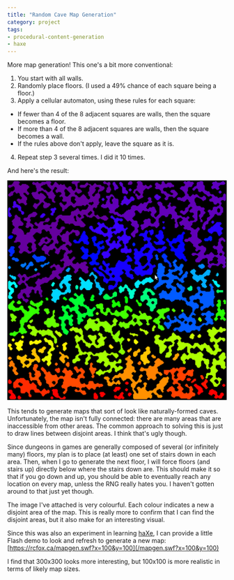 ```yaml
---
title: "Random Cave Map Generation"
category: project
tags:
- procedural-content-generation
- haxe
---
```



More map generation! This one's a bit more conventional:

1. You start with all walls.
2. Randomly place floors. (I used a 49% chance of each square being a floor.)
3. Apply a cellular automaton, using these rules for each square:
  * If fewer than 4 of the 8 adjacent squares are walls, then the square becomes a floor.
  * If more than 4 of the 8 adjacent squares are walls, then the square becomes a wall.
  * If the rules above don't apply, leave the square as it is.
4. Repeat step 3 several times. I did it 10 times.

And here's the result:

![Foo](/images/caves.png)

This tends to generate maps that sort of look like naturally-formed caves. Unfortunately, the map isn't fully connected: there are many areas that are inaccessible from other areas. The common approach to solving this is just to draw lines between disjoint areas. I think that's ugly though. 

Since dungeons in games are generally composed of several (or infinitely many) floors, my plan is to place (at least) one set of stairs down in each area. Then, when I go to generate the next floor, I will force floors (and stairs up) directly below where the stairs down are. This should make it so that if you go down and up, you should be able to eventually reach any location on every map, unless the RNG really hates you. I haven't gotten around to that just yet though.

The image I've attached is very colourful. Each colour indicates a new a disjoint area of the map. This is really more to confirm that I can find the disjoint areas, but it also make for an interesting visual.

Since this was also an experiment in learning [haXe](https://haxe.org/), I can provide a little Flash demo to look and refresh to generate a new map: [https://rcfox.ca/mapgen.swf?x=100&y=100](/mapgen.swf?x=100&y=100)

I find that 300x300 looks more interesting, but 100x100 is more realistic in terms of likely map sizes.

